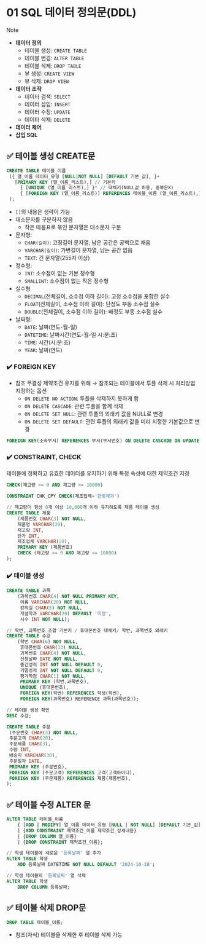 # 01 SQL 데이터 정의문(DDL)

> [!NOTE]
>
> - **데이터 정의**
>   - 테이블 생성: `CREATE TABLE`
>   - 테이블 변경: `ALTER TABLE`
>   - 테이블 삭제: `DROP TABLE`
>   - 뷰 생성: `CREATE VIEW`
>   - 뷰 삭제: `DROP VIEW`
> - **데이터 조작**
>   - 데이터 검색: `SELECT`
>   - 데이터 삽입: `INSERT`
>   - 데이터 수정: `UPDATE`
>   - 데이터 삭제: `DELETE`
> - **데이터 제어**
> - **삽입 SQL**

## ✅ 테이블 생성 CREATE문

```sql
CREATE TABLE 테이블_이름
 ({ 열_이름 데이터_유형 [NULL|NOT NULL] [DEFAULT 기본_값], }+
   [PRIMARY KEY (열_이름_리스트),] // 기본키
	 { [UNIQUE (열_이름_리스트),] }* // 대체키(NULL값 허용, 중복은X)
	 { [FOREIGN KEY (열_이름_리스트)] REFERENCES 테이블_이름 (열_이름_리스트),] }* // 외래키
 );
```

- `[]`의 내용은 생략이 가능
- 대소문자를 구분하지 않음
  - 작은 따옴표로 묶인 문자열은 대소문자 구분
- 문자형:
  - `CHAR(길이)`: 고정길이 문자열, 남은 공간은 공백으로 채움
  - `VARCHAR(길이)`: 가변길이 문자열, 남는 공간 없음
  - `TEXT`: 긴 문자열(255자 이상)
- 정수형:
  - `INT`: 소수점이 없는 기본 정수형
  - `SMALLINT`: 소수점이 없는 작은 정수형
- 실수형
  - `DECIMAL`(전체길이, 소수점 이하 길이): 고정 소수점을 포함한 실수
  - `FLOAT`(전체길이, 소수점 이하 길이): 단정도 부동 소수점 실수
  - `DOUBLE`(전체길이, 소수점 이하 길이): 배정도 부동 소수점 실수
- 날짜형:
  - `DATE`: 날짜(연도-월-일)
  - `DATETIME`: 날짜시간(연도-월-일 시:분:초)
  - `TIME`: 시간(시:분:초)
  - `YEAR`: 날짜(연도)

### ✔️ FOREIGN KEY

- 참조 무결성 제약조건 유지를 위해 → 참조되는 테이블에서 투플 삭제 시 처리방법 지정하는 옵션
  - `ON DELETE NO ACTION`: 투플을 삭제하지 못하게 함
  - `ON DELETE CASCADE`: 관련 투플을 함께 삭제
  - `ON DELETE SET NULL`: 관련 투플의 외래키 값을 NULL로 변경
  - `ON DELETE SET DEFAULT`: 관련 투플의 외래키 값을 미리 지정한 기본값으로 변경

```sql
FOREIGN KEY(소속부서) REFERENCES 부서(부서번호) ON DELETE CASCADE ON UPDATE CASCADE
```

### ✔️ CONSTRAINT, CHECK

테이블에 정확하고 유효한 데이터를 유지하기 위해 특정 속성에 대한 제약조건 지정

```sql
CHECK(재고량 >= 0 AND 재고량 <= 10000)

CONSTRAINT CHK_CPY CHECK(제조업체='한빛제과')

// 재고량이 항상 0개 이상 10,000개 이하 유지하도록 제품 테이블 생성
CREATE TABLE 제품
	(제품번호 CHAR(3) NOT NULL,
	제품명 VARCHAR(20),
	재고량 INT,
	단가 INT,
	제조업체 VARCHAR(20),
	PRIMARY KEY (제품번호)
	CHECK (재고량 >= 0 AND 재고량 <= 10000)
);
```

### ✔️ 테이블 생성

```sql
CREATE TABLE 과목
	(과목번호 CHAR(4) NOT NULL PRIMARY KEY,
	 이름 VARCHAR(20) NOT NULL,
	 강의실 CHAR(5) NOT NULL,
	 개설학과 VARCHAR(20) DEFAULT '미정',
	 시수 INT NOT NULL);

// 학번, 과목번호 조합 기본키 / 휴대폰번호 대체키/ 학번, 과목번호 외래키
CREATE TABLE 수강
	(학번 CHAR(6) NOT NULL,
	 휴대폰번호 CHAR(13) NULL,
	 과목번호 CHAR(4) NOT NULL,
	 신청날짜 DATE NOT NULL,
	 중간성적 INT NOT NULL DEFAULT 0,
	 기말성적 INT NOT NULL DEFAULT 0,
	 평가학점 CHAR(1) NOT NULL,
	 PRIMARY KEY (학번,과목번호),
	 UNIQUE (휴대폰번호),
	 FOREIGN KEY(학번) REFERENCES 학생(학번),
	 FOREIGN KEY(과목번호) REFERENCE 과목(과목번호));

// 테이블 생성 확인
DESC 수강;

CREATE TABLE 주문
 (주문번호 CHAR(3) NOT NULL,
 주문고객 CHAR(20),
 주문제품 CHAR(3),
 수량 INT,
 배송지 VARCHAR(30),
 주문일자 DATE,
 PRIMARY KEY (주문번호),
 FOREIGN KEY (주문고객) REFERENCES 고객(고객아이디),
 FOREIGN KEY (주문제품) REFERENCES 제품(제품번호),
);
```

## ✅ 테이블 수정 ALTER 문

```sql
ALTER TABLE 테이블_이름
	{ [ADD | MODIFY] 열_이름 데이터_유형 [NULL | NOT NULL] [DEFAULT 기본_값]}
	| {ADD CONSTRAINT 제약조건_이름 제약조건_상세내용}
	| {DROP COLUMN 열_이름}
	| {DROP CONSTRAINT 제약조건_이름};
```

```sql
// 학생 테이블에 새로운 '등록날짜' 열 추가
ALTER TABLE 학생
	ADD 등록날짜 DATETIME NOT NULL DEFAULT '2024-10-18';

// 학생 테이블의 '등록날짜' 열 삭제
ALTER TABLE 학생
	DROP COLUMN 등록날짜;
```

## ✅ 테이블 삭제 DROP문

```sql
DROP TABLE 테이블_이름;
```

- 참조(자식) 테이블을 삭제한 후 테이블 삭제 가능
